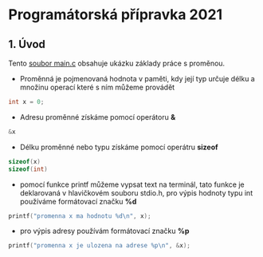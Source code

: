 # Programátorská přípravka 2021

## 1. Úvod
Tento [soubor main.c](/day1/main.c) obsahuje ukázku základy práce s proměnou.
- Proměnná je pojmenovaná hodnota v paměti, kdy její typ určuje délku a množinu operací které s ním můžeme provádět
```c
int x = 0;
```

- Adresu proměnné získáme pomocí operátoru **&**
```c
&x
```
- Délku proměnné nebo typu získáme pomocí operátru **sizeof**
```c
sizeof(x)
sizeof(int)
```
- pomocí funkce printf můžeme vypsat text na terminál, tato funkce je deklarovaná v hlavičkovém souboru stdio.h, pro výpis hodnoty typu int používáme formátovací značku **%d**
```c
printf("promenna x ma hodnotu %d\n", x);
```
- pro výpis adresy používám formátovací značku **%p**
```c
printf("promenna x je ulozena na adrese %p\n", &x);
```

